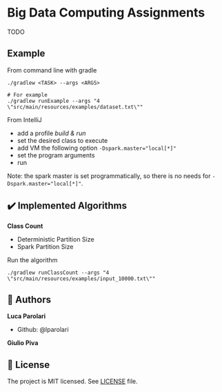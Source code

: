 # Big Data Computing Assignments

TODO 

## Example

From command line with gradle
```
./gradlew <TASK> --args <ARGS>

# For example
./gradlew runExample --args "4 \"src/main/resources/examples/dataset.txt\""
```

From IntelliJ
- add a profile *build & run*
- set the desired class to execute 
- add VM the following option `-Dspark.master="local[*]"`
- set the program arguments
- run

Note: the spark master is set programmatically, so there is no
needs for `-Dspark.master="local[*]"`.

## :heavy_check_mark: Implemented Algorithms

**Class Count**

- Deterministic Partition Size
- Spark Partition Size
  
Run the algorithm
```
./gradlew runClassCount --args "4 \"src/main/resources/examples/input_10000.txt\""
```

## :busts_in_silhouette: Authors

**Luca Parolari**

- Github: @lparolari

**Giulio Piva**

## :memo: License

The project is MIT licensed. See [LICENSE](LICENSE) file.